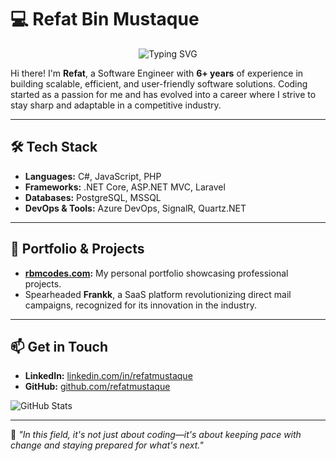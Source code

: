 # 💻 Refat Bin Mustaque  

<p align="center">
  <img src="https://readme-typing-svg.herokuapp.com?font=Fira+Code&pause=1000&center=true&vCenter=true&width=435&lines=Software+Engineer+%7C+Problem+Solver;Coding+is+my+Career+%7C+Technology+Enthusiast;Open+Source+Contributor+%7C+Lifelong+Learner" alt="Typing SVG" />
</p>

Hi there! I'm **Refat**, a Software Engineer with **6+ years** of experience in building scalable, efficient, and user-friendly software solutions. Coding started as a passion for me and has evolved into a career where I strive to stay sharp and adaptable in a competitive industry.  

---

## 🛠️ Tech Stack  
- **Languages:** C#, JavaScript, PHP  
- **Frameworks:** .NET Core, ASP.NET MVC, Laravel  
- **Databases:** PostgreSQL, MSSQL  
- **DevOps & Tools:** Azure DevOps, SignalR, Quartz.NET  

---

## 🌟 Portfolio & Projects  
- **[rbmcodes.com](https://rbmcodes.com):** My personal portfolio showcasing professional projects.  
- Spearheaded **Frankk**, a SaaS platform revolutionizing direct mail campaigns, recognized for its innovation in the industry.  

---

## 📫 Get in Touch  
- **LinkedIn:** [linkedin.com/in/refatmustaque](https://linkedin.com/in/refatmustaque)  
- **GitHub:** [github.com/refatmustaque](https://github.com/refatmustaque)  

![GitHub Stats](https://github-readme-stats.vercel.app/api?username=refatmustaque&show_icons=true&theme=radical)  

---

📖 *"In this field, it's not just about coding—it's about keeping pace with change and staying prepared for what's next."*
